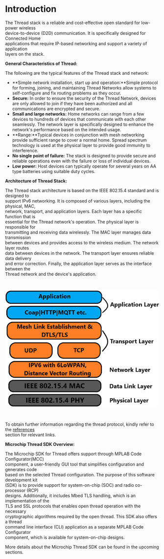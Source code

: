 # Introduction

The Thread stack is a reliable and cost-effective open standard for low-power wireless<br /> device-to-device \(D2D\) communication. It is specifically designed for Connected Home<br /> applications that require IP-based networking and support a variety of application<br /> layers on the stack.

**General Characteristics of Thread:**

The following are the typical features of the Thread stack and network:

-   **Simple network installation, start up and operation:**Simple protocol for forming, joining, and maintaining Thread Networks allow systems to self-configure and fix routing problems as they occur.
-   **Secure:** In order to ensure the security of the Thread Network, devices are only allowed to join if they have been authorized and all communications are encrypted and secure.
-   **Small and large networks:** Home networks can range from a few devices to hundreds of devices that communicate with each other seamlessly. The network layer is specifically designed to enhance the network's performance based on the intended usage.
-   **Range:**Typical devices in conjunction with mesh networking provide sufficient range to cover a normal home. Spread spectrum technology is used at the physical layer to provide good immunity to interference.
-   **No single point of failure:** The stack is designed to provide secure and reliable operations even with the failure or loss of individual devices.
-   **Low power:** Host devices can typically operate for several years on AA type batteries using suitable duty cycles.

**Architecture of Thread Stack:**

The Thread stack architecture is based on the IEEE 802.15.4 standard and is designed to<br /> support IPv6 networking. It is composed of various layers, including the physical, MAC,<br /> network, transport, and application layers. Each layer has a specific function that is<br /> essential for the Thread network's operation. The physical layer is responsible for<br /> transmitting and receiving data wirelessly. The MAC layer manages data transmission<br /> between devices and provides access to the wireless medium. The network layer routes<br /> data between devices in the network. The transport layer ensures reliable data delivery<br /> and error correction. Finally, the application layer serves as the interface between the<br /> Thread network and the device's application.

<br />

![](GUID-4260A26F-3DE5-4322-B3A3-B737C43B979C-low.png)

<br />

To obtain further information regarding the thread protocol, kindly refer to the [references](GUID-BC52749F-3DFC-4DBE-AAFE-23BB5FC83662.md)<br /> section for relevant links.

**Microchip Thread SDK Overview:**

The Microchip SDK for Thread offers support through MPLAB Code Configurator\(MCC\)<br /> component, a user-friendly GUI tool that simplifies configuration and generates code<br /> based on the selected Thread configuration. The purpose of this software development kit<br /> \(SDK\) is to provide support for system-on-chip \(SOC\) and radio co-processor \(RCP\)<br /> designs. Additionally, it includes Mbed TLS handling, which is an implementation of the<br /> TLS and SSL protocols that enables open thread operation with the necessary<br /> cryptographic algorithms required by the open thread. This SDK also offers a thread<br /> command line interface \(CLI\) application as a separate MPLAB Code Configurator<br /> component, which is available for system-on-chip designs.

More details about the Microchip Thread SDK can be found in the upcoming sections.


